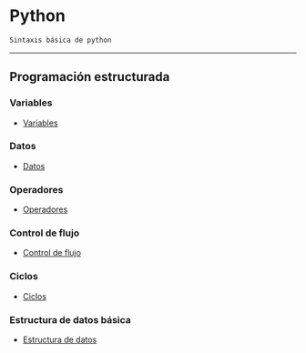 # **Python**

```txt
Sintaxis básica de python
```
---

## **Programación estructurada**
### **Variables**
* [Variables](basico/md/variables/variables.md)

### **Datos**
* [Datos](basico/md/io/datos.md)
<!--    * [**PENDIENTE** - Entrada de datos](basico/md/)-->
<!--    * [**PENDIENTE** - Salida de datos](basico/md/io/input/prompt.md)-->

### **Operadores**
* [Operadores](basico/md/operadores/operadores.md)
<!--    * [**PENDIENTE** - Booleanos](basico/md/)-->
<!--    * [**PENDIENTE** - Asignación](basico/md/)-->
<!--    * [**PENDIENTE** - Relacionales o Comparación](basico/md/)-->
<!--    * [**PENDIENTE** - Aritméticos](basico/md/)-->
<!--    * [**PENDIENTE** - Incremento y decremento](basico/md/)-->

### **Control de flujo**
* [Control de flujo](basico/md/decisiones/decisiones.md)
<!--    * [**PENDIENTE** - If](basico/md/)-->
<!--    * [**PENDIENTE** - If else](basico/md/)-->
<!--    * [**PENDIENTE** - Switch](basico/md/)-->
<!--    * [**PENDIENTE** - Ternario](basico/md/)-->

### **Ciclos**
* [Ciclos](basico/md/ciclos/ciclos.md)
<!--    * [**PENDIENTE** - While](basico/md/)-->
<!--    * [**PENDIENTE** - Do/While](basico/md/)-->
<!--    * [**PENDIENTE** - For](basico/md/)-->

### **Estructura de datos básica**
* [Estructura de datos](basico/md/estructura_de_datos/estructura_de_datos.md)
<!--    * [**PENDIENTE** - Arreglos](basico/md/)
<!--        * [**PENDIENTE** - Unidimensionales](basico/md/)-->
<!--        * [**PENDIENTE** - Bidimensionales](basico/md/)-->

<!-- ### **Funciones** -->
<!-- * [Funciones](basico/md/) -->
<!--    * [**PENDIENTE** - Funciones con parámetros](basico/md/)-->
<!--    * [**PENDIENTE** - Funciones con return](basico/md/)-->

<!-- --- -->

<!-- [**PENDIENTE** - Lectura recomendada]() -->

